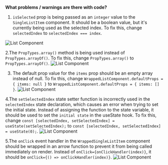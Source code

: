 **What problems / warnings are there with code?**

1. `isSelected` prop is being passed as an `integer` value to the `SingleListItem` component. It should be a boolean value, but it's currently being used as the selected index. To fix this, change `selectedIndex` to `selectedIndex === index`.

![List Component](https://i.ibb.co/dGgHW0R/App-js-1.png)


2.The `PropTypes.array()` method is being used instead of `PropTypes.arrayOf()`. To fix this, change `PropTypes.array()` to `PropTypes.arrayOf()`.
![List Component](https://i.ibb.co/4JTDtDX/App-js-2.png)

3. The default prop value for the `items` prop should be an empty array instead of null. To fix this, change `WrappedListComponent.defaultProps = { items: null }` to `WrappedListComponent.defaultProps = { items: [] }`.
![List Component](https://i.ibb.co/BLbT9P1/App-js-3.png)

4.The `setSelectedIndex` state setter function is incorrectly used in the `selectedIndex` state declaration, which causes an error when trying to set the initial state. Instead of assigning the function to the state variable, it should be used to set the `initial state` in the useState hook. To fix this, change `const [selectedIndex, setSelectedIndex] = useState(setSelectedIndex);` to `const [selectedIndex, setSelectedIndex] = useState(0);`.
![List Component](https://i.ibb.co/9vryJsb/App-js-4.png)

5.The `onClick` event handler in the `WrappedSingleListItem` component should be wrapped in an arrow function to prevent it from being called immediately on render. Instead of `onClick={onClickHandler(index)}`, it should be `onClick={() => onClickHandler(index)}`.
![List Component](https://i.ibb.co/p2jpRbG/App-js-5.png)

